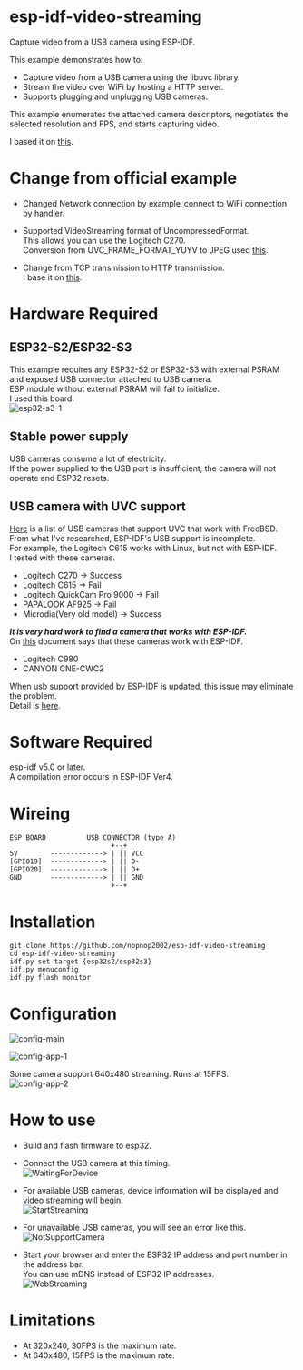 # esp-idf-video-streaming
Capture video from a USB camera using ESP-IDF.   

This example demonstrates how to:   
- Capture video from a USB camera using the libuvc library.
- Stream the video over WiFi by hosting a HTTP server.
- Supports plugging and unplugging USB cameras.   

This example enumerates the attached camera descriptors, negotiates the selected resolution and FPS, and starts capturing video.   

I based it on [this](https://github.com/espressif/esp-idf/tree/master/examples/peripherals/usb/host/uvc).   


# Change from official example

- Changed Network connection by example_connect to WiFi connection by handler.   

- Supported VideoStreaming format of UncompressedFormat.   
 This allows you can use the Logitech C270.   
 Conversion from UVC_FRAME_FORMAT_YUYV to JPEG used [this](https://github.com/espressif/esp32-camera/blob/master/conversions/to_jpg.cpp).   

- Change from TCP transmission to HTTP transmission.   
 I base it on [this](https://github.com/espressif/esp-iot-solution/tree/master/examples/camera/video_stream_server).   

# Hardware Required

## ESP32-S2/ESP32-S3
This example requires any ESP32-S2 or ESP32-S3 with external PSRAM and exposed USB connector attached to USB camera.   
ESP module without external PSRAM will fail to initialize.   
I used this board.   
![esp32-s3-1](https://user-images.githubusercontent.com/6020549/193182915-ac4dbd55-b3ee-4327-b64d-d055e3774b7d.JPG)

## Stable power supply
USB cameras consume a lot of electricity.   
If the power supplied to the USB port is insufficient, the camera will not operate and ESP32 resets.  

## USB camera with UVC support
[Here](https://www.freebsd.org/cgi/man.cgi?query=uvc&sektion=4&manpath=freebsd-release-ports) is a list of USB cameras that support UVC that work with FreeBSD.   
From what I've researched, ESP-IDF's USB support is incomplete.   
For example, the Logitech C615 works with Linux, but not with ESP-IDF.   
I tested with these cameras.   
- Logitech C270 -> Success   
- Logitech C615 -> Fail  
- Logitech QuickCam Pro 9000 -> Fail   
- PAPALOOK AF925 -> Fail   
- Microdia(Very old model) -> Success   

___It is very hard work to find a camera that works with ESP-IDF.___   
On [this](https://github.com/espressif/esp-idf/tree/master/examples/peripherals/usb/host/uvc) document says that these cameras work with ESP-IDF.   
- Logitech C980
- CANYON CNE-CWC2

When usb support provided by ESP-IDF is updated, this issue may eliminate the problem.   
Detail is [here](https://github.com/nopnop2002/esp-idf-video-streaming/issues).   

# Software Required
esp-idf v5.0 or later.   
A compilation error occurs in ESP-IDF Ver4.   

# Wireing   
```
ESP BOARD          USB CONNECTOR (type A)
                         +--+
5V        -------------> | || VCC
[GPIO19]  -------------> | || D-
[GPIO20]  -------------> | || D+
GND       -------------> | || GND
                         +--+
```


# Installation
```
git clone https://github.com/nopnop2002/esp-idf-video-streaming
cd esp-idf-video-streaming
idf.py set-target {esp32s2/esp32s3}
idf.py menuconfig
idf.py flash monitor
```

# Configuration

![config-main](https://user-images.githubusercontent.com/6020549/193183008-7114e7d5-672b-4e51-9afd-84af7e5b7aa1.jpg)

![config-app-1](https://user-images.githubusercontent.com/6020549/193183047-2afea305-7553-4d34-92e8-ad3cecb8cfe2.jpg)

Some camera support 640x480 streaming. Runs at 15FPS.   
![config-app-2](https://user-images.githubusercontent.com/6020549/193183048-51907f8d-6438-41e7-9299-f19293b5d8e8.jpg)


# How to use

- Build and flash firmware to esp32.

- Connect the USB camera at this timing.   
![WaitingForDevice](https://user-images.githubusercontent.com/6020549/193183218-1a2100c8-7b51-444d-953e-cf7b8acd3313.jpg)

- For available USB cameras, device information will be displayed and video streaming will begin.   
![StartStreaming](https://user-images.githubusercontent.com/6020549/193183252-fa3473ef-b0b4-4639-b01f-e7ce8f497583.jpg)

- For unavailable USB cameras, you will see an error like this.   
![NotSupportCamera](https://user-images.githubusercontent.com/6020549/193183435-e35e03e4-e5f7-4efd-bfbf-87e2afde3b6f.jpg)

- Start your browser and enter the ESP32 IP address and port number in the address bar.   
You can use mDNS instead of ESP32 IP addresses.   
![WebStreaming](https://user-images.githubusercontent.com/6020549/193183519-04e5f68d-20bf-4f82-8455-a857190ccd1b.jpg)

# Limitations
- At 320x240, 30FPS is the maximum rate.
- At 640x480, 15FPS is the maximum rate.


